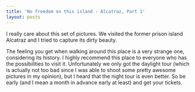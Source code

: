 ```yaml
---
title: 'No freedom on this island - Alcatraz, Part 1'
layout: posts
---
```


I really care about this set of pictures. We visited the former prison island Alcatraz and I tried to capture its dirty beauty.


<!--more-->

The feeling you get when walking around this place is a very strange one, considering its history. I highly recommend this place to everyone who  has the possibilities to visit it. Unfortunately we only got the daylight tour (which is actually not too bad since I was able to shoot some pretty awesome pictures in my opinion), but I heard that the night tour is even better. So be early (and I mean a month in advance early at least) and get your tickets.
